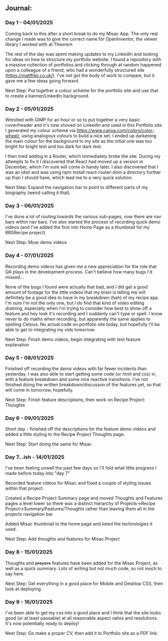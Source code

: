 ## Journal:

### Day 1 - 04/01/2025

Coming back to this after a short break to do my Misac App. The only real change I made was to give the correct name for OpenInventor, the viewer library I worked with at Theorem

The rest of the day was spent making updates to my LinkedIn and looking for ideas on how to structure my portfolio website. I found a repository with a massive collection of portfolios and clicking through at random happened upon a colleague of a friend, who had a wonderfully structured site (https://mattfiler.co.uk/). I've not got the body of work to compare, but it gave me a few ideas going forward.

Next Step: Put together a colour scheme for the portfolio site and use that to create a banner/LinkedIn background.

### Day 2 - 05/01/2025

Wrestled with GIMP for an hour or so to put together a very basic cover/header and it's now shoved on LinkedIn and used in this Portfolio site. I generated my colour scheme via https://www.canva.com/colors/color-wheel/, using analogous colours to build a nice set. I ended up darkening the main colour for the background to my site as the initial one was too bright for bright text and too dark for dark text. 

I then tried adding in a Router, which immediately broke the site. During my attempts to fix it I discovered that React had moved up a version in December, which I'm sure will come in handy later. I also discovered that I was an idiot and was using npm install react-router-dom a directory further up than I should have, which lead me to a very quick solution.

Next Step: Expand the navigation bar to point to different parts of my biography (weird calling it that).

### Day 3 - 06/01/2025

I've done a lot of routing towards the various sub-pages, now there are nav bars within nav bars. I've also started the process of recording quick demo videos (and I've added the first into Home Page as a thumbnail for my BBSRecipe project)

Next Step: Moar demo videos

### Day 4 - 07/01/2025

Recording demo videos has given me a new appreciation for the role that QA plays in the development process. Can't believe how many bugs I'd missed...

None of the bugs I found were actually that bad, and I did get a good amount of footage for the little videos that my brain is telling me will definitely be a good idea to have in my breakdown (hah) of my recipe app. I'm sure I'm not the only one, but I do find that kind of video editing draining, especially when I'm trying to consider how best to show off a feature and hey look it's recording and I suddenly can't type or spell. I know never to do maths when recording, but apparently the same applies to spelling Celsius.
No actual code on portfolio site today, but hopefully I'll be able to get to integrating my vids tomorrow.

Next Step: Finish demo videos, begin integrating with text feature explanation

### Day 5 - 08/01/2025

Finished off recording the demo videos with far fewer incidents than yesterday. I was also able to start getting some code (or html and css) in, with a feature breakdown and some nice reactive transitions. I've not finished doing the written breakdown/discusson of the features yet, so that will come in tomorrow, hopefully.

Next Step: Finish feature descriptions, then work on Recipe Project: Thoughts

### Day 6 - 09/01/2025

Short day - finished off the descriptions for the feature demo videos and added a little styling to the Recipe Project Thoughts page.

Next Step: Start doing the same for Misac

### Day 7...ish - 14/01/2025

I've been feeling unwell the past few days so I'll fold what little progress I made before today into "day 7"

Recorded feature videos for Misac and fixed a couple of styling issues within that project.

Created a Recipe Project Summary page and moved Thoughts and Features pages a level lower so there was a distinct hierarchy of Projects->Recipe Project->Summary/Features/Thoughts rather than leaving them all in the projects navigation bar.

Added Misac thumbnail to the home page and listed the technologies it used.

Next Step: Add thoughts and features for Misac Project

### Day 8 - 15/01/2025

Thoughts and ~~prayers~~ features have been added for the Misac Project, as well as a quick summary. Lots of writing but not much code, so not much to say here.

Next Step: Get everything in a good place for Mobile and Desktop CSS, then look at deploying.

### Day 9 - 16/01/2025

I've been able to get my css into a good place and I think that the site looks good (or at least passable) at all reasonable aspect ratios and resolutions. It's now potentially ready to deploy!

Next Step: Go make a proper CV, then add it to Portfolio site as a PDF link.
